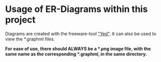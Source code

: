 # Usage of ER-Diagrams within this project

Diagrams are created with the freeware-tool ["Yed"](https://www.yworks.com/products/yed).
It can also be used to view the *.graphml files.

__For ease of use, there should ALWAYS be a *.png image file, with the same name as the corresponding *.graphml, in the same directory.__